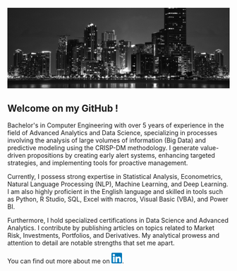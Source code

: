 ![c0](https://github.com/ecandela/ecandela/blob/main/Banner_cv.jpg)
 
## Welcome on my GitHub !

<p>Bachelor's in Computer Engineering with over 5 years of experience in the field of Advanced Analytics and Data Science, specializing in processes involving the analysis of large volumes of information (Big Data) and predictive modeling using the CRISP-DM methodology. I generate value-driven propositions by creating early alert systems, enhancing targeted strategies, and implementing tools for proactive management.

Currently, I possess strong expertise in Statistical Analysis, Econometrics, Natural Language Processing (NLP), Machine Learning, and Deep Learning. I am also highly proficient in the English language and skilled in tools such as Python, R Studio, SQL, Excel with macros, Visual Basic (VBA), and Power BI.

Furthermore, I hold specialized certifications in Data Science and Advanced Analytics. I contribute by publishing articles on topics related to Market Risk, Investments, Portfolios, and Derivatives. My analytical prowess and attention to detail are notable strengths that set me apart.</p>

<!-- Actual text -->


You can find out more about me on [![LinkedIn][1.2]][1].

<!-- Icons -->

[1.2]: https://github.com/ecandela/ecandela/blob/main/174857.png

<!-- Links to your social media accounts -->

[1]: https://www.linkedin.com/in/erik-carl-candela-rojas/?locale=en_US
